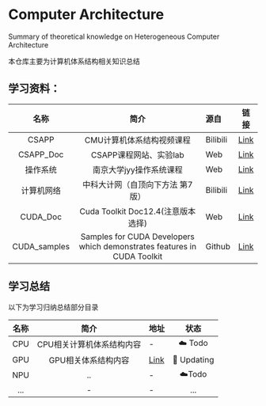 # Computer Architecture
Summary of theoretical knowledge on Heterogeneous Computer Architecture

本仓库主要为计算机体系结构相关知识总结


## 学习资料：

| 名称  | 简介       | 源自  |链接|
|:---:|:----: |:--- |:---:|
| CSAPP | CMU计算机体系结构视频课程|Bilibili|[Link](https://www.bilibili.com/video/BV1Pm4y1P7XP/?spm_id_from=333.1387.favlist.content.click&vd_source=ffd358de576192fb36c26e0aa712f76f)|
| CSAPP_Doc | CSAPP课程网站、实验lab  |Web | [Link](http://csapp.cs.cmu.edu/) |
| 操作系统 | 南京大学jyy操作系统课程  |Web | [Link](https://jyywiki.cn/OS/2024/) |
| 计算机网络 | 中科大计网（自顶向下方法 第7版）  |Bilibili | [Link](https://www.bilibili.com/video/BV1JV411t7ow/?spm_id_from=333.1387.favlist.content.click&vd_source=ffd358de576192fb36c26e0aa712f76f) |
| CUDA_Doc | Cuda Toolkit Doc12.4(注意版本选择)  |Web | [Link](https://docs.nvidia.com/cuda/archive/12.4.0/) |
| CUDA_samples| Samples for CUDA Developers which demonstrates features in CUDA Toolkit|Github | [Link](https://github.com/NVIDIA/cuda-samples) |





## 学习总结

以下为学习归纳总结部分目录

| 名称  | 简介       | 地址    |状态|
|:---:|:----: |:--- |:---:|
| CPU | CPU相关计算机体系结构内容|-|☁️ Todo|
| GPU | GPU相关体系结构内容|[Link](./GPU_Home.md)|🔬 Updating|
| NPU | ..|-|☁️Todo|
| ... | -     |-      | ... |


